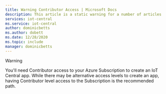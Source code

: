 ```yaml
---
title: Warning Contributor Access | Microsoft Docs
description: This article is a static warning for a number of articles that need a warning in iot-central
services: iot-central
ms.service: iot-central
author: dominicbetts
ms.author: dobett
ms.date: 12/28/2020
ms.topic: include
manager: dominicbetts
---
```


> [!WARNING]
> You'll need Contributor access to your Azure Subscription to create an IoT Central app. While there may be alternative access levels to create an app, having Contributor level access to the Subscription is the recommended path.